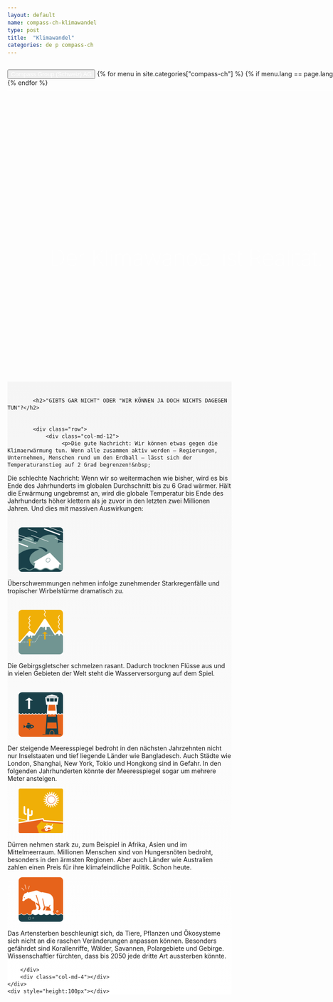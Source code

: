 ```yaml
---
layout: default
name: compass-ch-klimawandel
type: post
title:  "Klimawandel"
categories: de p compass-ch
---
```



<div>
	<div class="container-hero container-hero-1 clearfix" style="background-image: url('/images/unsplash_523183833041b_1.jpg');background-repeat: no-repeat;background-size: 1500px 1000px;background-color: rgba(0, 0, 0, 0.0);height: 700px;background-position: 50% 30%;">
		<div class="container-hero-content container-hero-content-1 clearfix">
			<div class="container-4 clearfix" style="margin-bottom:-40px;margin-top:30px;width: 960px;height: 46px;border-bottom: 1px solid rgb(255, 255, 255);">
				<button class="text text-5" style="text-align:left;color: #fff;" onClick="window.location='/de/p/compass-ch';" >Compass Group (Schweiz) AG</button>
				{% for menu in site.categories["compass-ch"] %}
				{% if menu.lang == page.lang %}
				<button class="_button" style="float:right;margin-left:20px;margin-top:8px;font-size:0.95em;color: #fff;" onClick="window.location='{{menu.url}}';">{{menu.title}}</button>
				{% endif %}{% endfor %}
			</div>
			<div style="line-height: 1.38;clear: both;width: 636px;margin: 360px 0 0 16.83268%;border-radius: 3px;background-color: rgba(255, 255, 255, 0);font-size: 3.5em;text-align: center;float: left;color: #fff;font-weight:100">Der Klimawandel ist Realität.</div>
		</div>
	</div>
</div>

<div style="background: -webkit-linear-gradient(90deg, rgb(255, 255, 255) 0%, rgb(245, 245, 245) 100%) rgb(222, 222, 222);">
	


<div class="container">
	<div class="row" style="height:20px"></div>
	<div class="row">
		<div class="col-md-2"></div>
		<div class="col-md-6">
		  
			<h2>"GIBTS GAR NICHT" ODER "WIR KÖNNEN JA DOCH NICHTS DAGEGEN TUN"?</h2>
			
	       
			<div class="row">
				<div class="col-md-12">
					 <p>Die gute Nachricht: Wir können etwas gegen die Klimaerwärmung tun. Wenn alle zusammen aktiv werden – Regierungen, Unternehmen, Menschen rund um den Erdball – lässt sich der Temperaturanstieg auf 2 Grad begrenzen!&nbsp;
Die schlechte Nachricht: Wenn wir so weitermachen wie bisher, wird es bis Ende des Jahrhunderts im globalen Durchschnitt bis zu 6 Grad wärmer.
Hält die Erwärmung ungebremst an, wird die globale Temperatur bis Ende des Jahrhunderts höher klettern als je zuvor in den letzten zwei Millionen Jahren. Und dies mit massiven Auswirkungen:</p></div>
			</div>
			 <div class="row" style="height:20px"></div>
			<div class="row">
				<div class="col-md-3" style="padding-right:25px;padding-left:25px">
					 <img src="/images/Unknown-100x100.gif" data-rimage data-src="/images/Unknown-100x100.gif">
				</div>
				<div class="col-md-9"><p>Überschwemmungen nehmen infolge zunehmender Starkregenfälle und tropischer Wirbelstürme dramatisch zu.</p></div>
			</div>
				<div class="row" style="height:20px"></div>
			<div class="row">
				<div class="col-md-3" style="padding-right:25px;padding-left:25px"> <img src="/images/Unknown-2-100x100.gif" data-rimage data-src="/images/Unknown-2-100x100.gif"></div>
				<div class="col-md-9"><p>Die Gebirgsgletscher schmelzen rasant. Dadurch trocknen Flüsse aus und in vielen Gebieten der Welt steht die Wasserversorgung auf dem Spiel.</p></div>
			</div>
				<div class="row" style="height:20px"></div>
			<div class="row">
				<div class="col-md-3" style="padding-right:25px;padding-left:25px"> <img src="/images/Unknown-1-100x100.gif" data-rimage data-src="/images/Unknown-1-100x100.gif"></div>
				<div class="col-md-9"><p>Der steigende Meeresspiegel bedroht in den nächsten Jahrzehnten nicht nur Inselstaaten und tief liegende Länder wie Bangladesch. Auch Städte wie London, Shanghai, New York, Tokio und Hongkong sind in Gefahr. In den folgenden Jahrhunderten könnte der Meeresspiegel sogar um mehrere Meter ansteigen.</p></div>
			</div>
			<div class="row">
				<div class="col-md-3" style="padding-right:25px;padding-left:25px"><img src="/images/Unknown-3-100x100.gif" data-rimage data-src="/images/Unknown-3-100x100.gif"></div>
				<div class="col-md-9"><p>Dürren nehmen stark zu, zum Beispiel in Afrika, Asien und im Mittelmeerraum. Millionen Menschen sind von Hungersnöten bedroht, besonders in den ärmsten Regionen. Aber auch Länder wie Australien zahlen einen Preis für ihre klimafeindliche Politik. Schon heute.</p></div>
			</div>
			<div class="row">
				<div class="col-md-3" style="padding-right:25px;padding-left:25px"><img src="/images/Unknown-4-100x100.gif" data-rimage data-src="/images/Unknown-4-100x100.gif"></div>
				<div class="col-md-9"><p>Das Artensterben beschleunigt sich, da Tiere, Pflanzen und Ökosysteme sich nicht an die raschen Veränderungen anpassen können. Besonders gefährdet sind Korallenriffe, Wälder, Savannen, Polargebiete und Gebirge. Wissenschaftler fürchten, dass bis 2050 jede dritte Art aussterben könnte.</p></div>
			</div>
	        
		</div>
		<div class="col-md-4"></div>
	</div>
	<div style="height:100px"></div>
</div>
